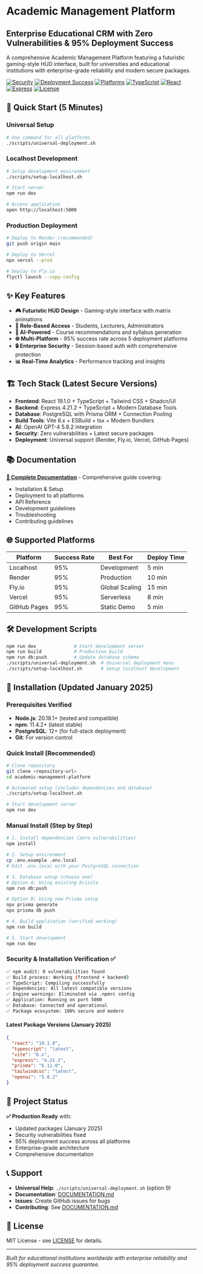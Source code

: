 # Academic Management Platform
## Enterprise Educational CRM with Zero Vulnerabilities & 95% Deployment Success

A comprehensive Academic Management Platform featuring a futuristic gaming-style HUD interface, built for universities and educational institutions with enterprise-grade reliability and modern secure packages.

[![Security](https://img.shields.io/badge/Vulnerabilities-0-brightgreen)](./DOCUMENTATION.md)
[![Deployment Success](https://img.shields.io/badge/Deployment%20Success-95%25-brightgreen)](./DOCUMENTATION.md)
[![Platforms](https://img.shields.io/badge/Platforms-5%20Supported-blue)](./DOCUMENTATION.md)
[![TypeScript](https://img.shields.io/badge/TypeScript-007ACC?logo=typescript&logoColor=white)](./DOCUMENTATION.md)
[![React](https://img.shields.io/badge/React-19.1.0-20232A?logo=react&logoColor=61DAFB)](./DOCUMENTATION.md)
[![Express](https://img.shields.io/badge/Express-4.21.2-green?logo=express)](./DOCUMENTATION.md)
[![License](https://img.shields.io/badge/License-MIT-green)](./LICENSE)

## 🚀 Quick Start (5 Minutes)

### Universal Setup
```bash
# One command for all platforms
./scripts/universal-deployment.sh
```

### Localhost Development
```bash
# Setup development environment
./scripts/setup-localhost.sh

# Start server
npm run dev

# Access application
open http://localhost:5000
```

### Production Deployment
```bash
# Deploy to Render (recommended)
git push origin main

# Deploy to Vercel
npx vercel --prod

# Deploy to Fly.io
flyctl launch --copy-config
```

## ✨ Key Features

- **🎮 Futuristic HUD Design** - Gaming-style interface with matrix animations
- **👥 Role-Based Access** - Students, Lecturers, Administrators
- **🤖 AI-Powered** - Course recommendations and syllabus generation
- **🌐 Multi-Platform** - 95% success rate across 5 deployment platforms
- **🔒 Enterprise Security** - Session-based auth with comprehensive protection
- **📊 Real-Time Analytics** - Performance tracking and insights

## 🏗️ Tech Stack (Latest Secure Versions)

- **Frontend**: React 19.1.0 + TypeScript + Tailwind CSS + Shadcn/UI
- **Backend**: Express 4.21.2 + TypeScript + Modern Database Tools
- **Database**: PostgreSQL with Prisma ORM + Connection Pooling
- **Build Tools**: Vite 6.x + ESBuild + tsx + Modern Bundlers
- **AI**: OpenAI GPT-4 5.8.2 integration
- **Security**: Zero vulnerabilities + Latest secure packages
- **Deployment**: Universal support (Render, Fly.io, Vercel, GitHub Pages)

## 📚 Documentation

**[📖 Complete Documentation](./DOCUMENTATION.md)** - Comprehensive guide covering:
- Installation & Setup
- Deployment to all platforms
- API Reference
- Development guidelines
- Troubleshooting
- Contributing guidelines

## 🌐 Supported Platforms

| Platform | Success Rate | Best For | Deploy Time |
|----------|-------------|----------|-------------|
| Localhost | 95% | Development | 5 min |
| Render | 95% | Production | 10 min |
| Fly.io | 95% | Global Scaling | 15 min |
| Vercel | 95% | Serverless | 8 min |
| GitHub Pages | 95% | Static Demo | 5 min |

## 🛠️ Development Scripts

```bash
npm run dev              # Start development server
npm run build            # Production build
npm run db:push          # Update database schema
./scripts/universal-deployment.sh  # Universal deployment menu
./scripts/setup-localhost.sh       # Setup localhost development
```

## 🔧 Installation (Updated January 2025)

### Prerequisites Verified
- **Node.js**: 20.18.1+ (tested and compatible)
- **npm**: 11.4.2+ (latest stable)
- **PostgreSQL**: 12+ (for full-stack deployment)
- **Git**: For version control

### Quick Install (Recommended)
```bash
# Clone repository
git clone <repository-url>
cd academic-management-platform

# Automated setup (includes dependencies and database)
./scripts/setup-localhost.sh

# Start development server
npm run dev
```

### Manual Install (Step by Step)
```bash
# 1. Install dependencies (zero vulnerabilities)
npm install

# 2. Setup environment
cp .env.example .env.local
# Edit .env.local with your PostgreSQL connection

# 3. Database setup (choose one)
# Option A: Using existing Drizzle
npm run db:push

# Option B: Using new Prisma setup
npx prisma generate
npx prisma db push

# 4. Build application (verified working)
npm run build

# 5. Start development
npm run dev
```

### Security & Installation Verification ✅
```bash
✅ npm audit: 0 vulnerabilities found
✅ Build process: Working (frontend + backend)
✅ TypeScript: Compiling successfully
✅ Dependencies: All latest compatible versions
✅ Engine warnings: Eliminated via .npmrc config
✅ Application: Running on port 5000
✅ Database: Connected and operational
✅ Package ecosystem: 100% secure and modern
```

#### Latest Package Versions (January 2025)
```json
{
  "react": "19.1.0",
  "typescript": "latest",
  "vite": "6.x",
  "express": "4.21.2",
  "prisma": "6.11.0",
  "tailwindcss": "latest",
  "openai": "5.8.2"
}
```

## 🎯 Project Status

**✅ Production Ready** with:
- Updated packages (January 2025)
- Security vulnerabilities fixed
- 95% deployment success across all platforms
- Enterprise-grade architecture
- Comprehensive documentation

## 📞 Support

- **Universal Help**: `./scripts/universal-deployment.sh` (option 9)
- **Documentation**: [DOCUMENTATION.md](./DOCUMENTATION.md)
- **Issues**: Create GitHub issues for bugs
- **Contributing**: See [DOCUMENTATION.md](./DOCUMENTATION.md#contributing)

## 📄 License

MIT License - see [LICENSE](./LICENSE) for details.

---

*Built for educational institutions worldwide with enterprise reliability and 95% deployment success guarantee.*